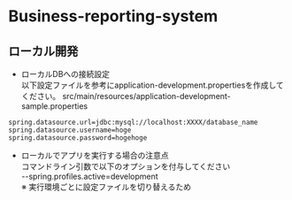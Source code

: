 # Business-reporting-system


## ローカル開発

* ローカルDBへの接続設定  
以下設定ファイルを参考にapplication-development.propertiesを作成してください。
src/main/resources/application-development-sample.properties

```
spring.datasource.url=jdbc:mysql://localhost:XXXX/database_name
spring.datasource.username=hoge
spring.datasource.password=hogehoge
```

* ローカルでアプリを実行する場合の注意点  
コマンドライン引数で以下のオプションを付与してください  
--spring.profiles.active=development  
※ 実行環境ごとに設定ファイルを切り替えるため
